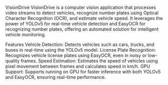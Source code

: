VisionDrive
VisionDrive is a computer vision application that processes video streams to detect vehicles, recognize number plates using Optical Character Recognition (OCR), and estimate vehicle speed. It leverages the power of YOLOv5 for real-time vehicle detection and EasyOCR for recognizing number plates, offering an automated solution for intelligent vehicle monitoring.

Features
Vehicle Detection: Detects vehicles such as cars, trucks, and buses in real-time using the YOLOv5 model.
License Plate Recognition: Recognizes vehicle license plates using EasyOCR, even in noisy or low-quality frames.
Speed Estimation: Estimates the speed of vehicles using pixel movement between frames and calculates speed in km/h.
GPU Support: Supports running on GPU for faster inference with both YOLOv5 and EasyOCR, ensuring real-time performance.
